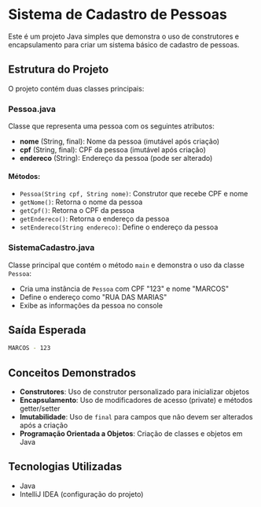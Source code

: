 # Sistema de Cadastro de Pessoas

Este é um projeto Java simples que demonstra o uso de construtores e encapsulamento para criar um sistema básico de cadastro de pessoas.

## Estrutura do Projeto

O projeto contém duas classes principais:

### Pessoa.java

Classe que representa uma pessoa com os seguintes atributos:

- **nome** (String, final): Nome da pessoa (imutável após criação)
- **cpf** (String, final): CPF da pessoa (imutável após criação)
- **endereco** (String): Endereço da pessoa (pode ser alterado)

#### Métodos:

- `Pessoa(String cpf, String nome)`: Construtor que recebe CPF e nome
- `getNome()`: Retorna o nome da pessoa
- `getCpf()`: Retorna o CPF da pessoa
- `getEndereco()`: Retorna o endereço da pessoa
- `setEndereco(String endereco)`: Define o endereço da pessoa

### SistemaCadastro.java

Classe principal que contém o método `main` e demonstra o uso da classe `Pessoa`:

- Cria uma instância de `Pessoa` com CPF "123" e nome "MARCOS"
- Define o endereço como "RUA DAS MARIAS"
- Exibe as informações da pessoa no console

## Saída Esperada

```bash
MARCOS - 123
```

## Conceitos Demonstrados

- **Construtores**: Uso de construtor personalizado para inicializar objetos
- **Encapsulamento**: Uso de modificadores de acesso (private) e métodos getter/setter
- **Imutabilidade**: Uso de `final` para campos que não devem ser alterados após a criação
- **Programação Orientada a Objetos**: Criação de classes e objetos em Java

## Tecnologias Utilizadas

- Java
- IntelliJ IDEA (configuração do projeto)
